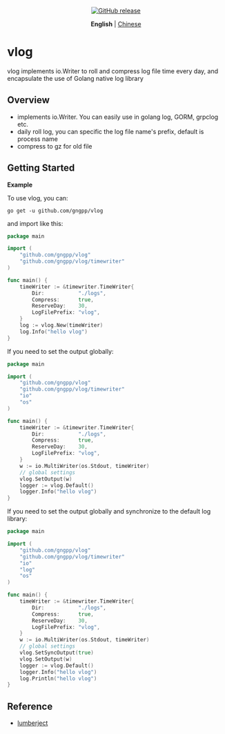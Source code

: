 <p align="center">
	<a href="https://github.com/gngpp/vlog/releases/tag/v1.0.4"><img src="https://img.shields.io/github/v/release/gngpp/vlog?logo=github" alt="GitHub release" /></a>
</p>
<p align="center">
  <strong>English</strong> | <a href="https://github.com/gngpp/vlog/blob/main/README.md">Chinese</a>
</p>

# vlog

vlog implements io.Writer to roll and compress log file time every day, and encapsulate the use of Golang native log library

## Overview

* implements io.Writer. You can easily use in golang log, GORM, grpclog etc.
* daily roll log, you can specific the log file name's prefix, default is process name
* compress to gz for old file

## Getting Started

**Example**

To use vlog, you can:

```shell
go get -u github.com/gngpp/vlog
```

and import like this:

```go
package main

import (
	"github.com/gngpp/vlog"
	"github.com/gngpp/vlog/timewriter"
)

func main() {
	timeWriter := &timewriter.TimeWriter{
		Dir:           "./logs",
		Compress:      true,
		ReserveDay:    30,
		LogFilePrefix: "vlog",
	}
	log := vlog.New(timeWriter)
	log.Info("hello vlog")
}
```

If you need to set the output globally:

```go
package main

import (
	"github.com/gngpp/vlog"
	"github.com/gngpp/vlog/timewriter"
	"io"
	"os"
)

func main() {
	timeWriter := &timewriter.TimeWriter{
		Dir:           "./logs",
		Compress:      true,
		ReserveDay:    30,
		LogFilePrefix: "vlog",
	}
	w := io.MultiWriter(os.Stdout, timeWriter)
	// global settings
	vlog.SetOutput(w)
	logger := vlog.Default()
	logger.Info("hello vlog")
}
```

If you need to set the output globally and synchronize to the default log library:

```go
package main

import (
	"github.com/gngpp/vlog"
	"github.com/gngpp/vlog/timewriter"
	"io"
	"log"
	"os"
)

func main() {
	timeWriter := &timewriter.TimeWriter{
		Dir:           "./logs",
		Compress:      true,
		ReserveDay:    30,
		LogFilePrefix: "vlog",
	}
	w := io.MultiWriter(os.Stdout, timeWriter)
	// global settings
	vlog.SetSyncOutput(true)
	vlog.SetOutput(w)
	logger := vlog.Default()
	logger.Info("hello vlog")
	log.Println("hello vlog")
}
```

## Reference

* [lumberject](https://github.com/natefinch/lumberjack)
